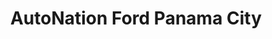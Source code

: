---
title: "AutoNation Ford Panama City"
url: /panama-city/autonation-ford-panama-city/
shop: car
---